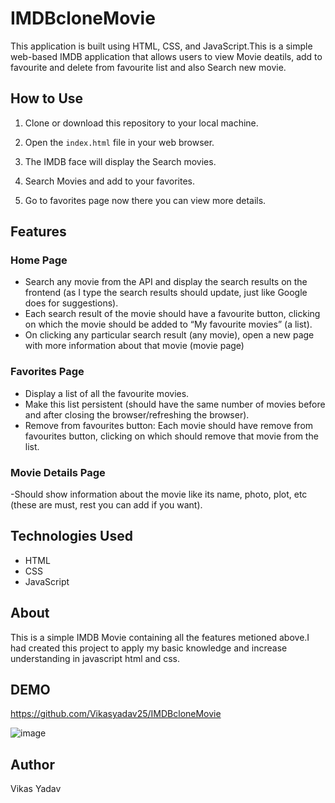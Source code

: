 # IMDBcloneMovie
This application is built using HTML, CSS, and JavaScript.This is a simple web-based IMDB application that allows users to view Movie deatils, add to favourite and delete from favourite list and also Search new movie.

## How to Use

1. Clone or download this repository to your local machine.

2. Open the `index.html` file in your web browser.

3. The IMDB face will display the Search movies.

4. Search Movies and add to your favorites.

5. Go to favorites page now there you can view more details.

## Features

### Home Page
- Search any movie from the API and display the search results on the frontend (as I type the search results should update, just like Google does for suggestions).
- Each search result of the movie should have a favourite button, clicking on which the movie should be added to “My favourite movies” (a list).
- On clicking any particular search result (any movie), open a new page with more information about that movie (movie page)


### Favorites Page

- Display a list of all the favourite movies.
- Make this list persistent (should have the same number of movies before and after closing the browser/refreshing the browser).
- Remove from favourites button: Each movie should have remove from favourites button, clicking on which should remove that movie from the list.


### Movie Details Page
-Should show information about the movie like its name, photo, plot, etc (these are must, rest you can add if you want).
## Technologies Used

- HTML
- CSS
- JavaScript

## About

This is a simple IMDB Movie containing all the features metioned above.I had created this project to apply  my basic knowledge and increase understanding in javascript html and css.

## DEMO
https://github.com/Vikasyadav25/IMDBcloneMovie

![image](https://github.com/Vikasyadav25/IMDBcloneMovie/assets/91658308/9ed88bea-6127-4910-a8a7-80c0f1196dfd)


## Author
Vikas Yadav
